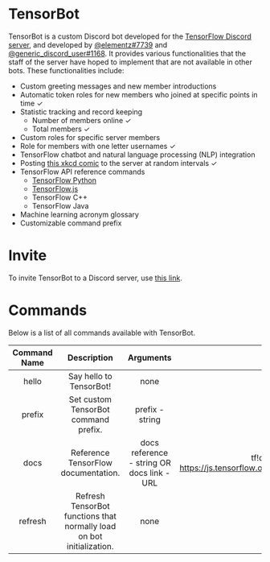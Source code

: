 # TensorBot

TensorBot is a custom Discord bot developed for the [TensorFlow Discord server](https://discordservers.com/server/395520812347686912), and developed by [@elementz#7739](https://github.com/elementzprojects) and [@generic_discord_user#1168](https://github.com/generic-github-user). It provides various functionalities that the staff of the server have hoped to implement that are not available in other bots. These functionalities include:

- Custom greeting messages and new member introductions
- Automatic token roles for new members who joined at specific points in time ✓
- Statistic tracking and record keeping
  - Number of members online ✓
  - Total members ✓
- Custom roles for specific server members
- Role for members with one letter usernames ✓
- TensorFlow chatbot and natural language processing (NLP) integration
- Posting [this xkcd comic](https://xkcd.com/1838/) to the server at random intervals ✓
- TensorFlow API reference commands
  - [TensorFlow Python](https://www.tensorflow.org/)
  - [TensorFlow.js](https://js.tensorflow.org/)
  - TensorFlow C++
  - TensorFlow Java
 - Machine learning acronym glossary
 - Customizable command prefix

# Invite

To invite TensorBot to a Discord server, use [this link](https://discordapp.com/oauth2/authorize?client_id=540306502930530344&scope=bot&permissions=536341991).

# Commands

Below is a list of all commands available with TensorBot.

| Command Name |                              Description                              |                  Arguments                 |                                         Example Usage                                        |
|:------------:|:---------------------------------------------------------------------:|:------------------------------------------:|:--------------------------------------------------------------------------------------------:|
|     hello    | Say hello to TensorBot!                                               | none                                       | tf!hello                                                                                     |
|    prefix    | Set custom TensorBot command prefix.                                  | prefix - string                            | tf!prefix tf!!                                                                               |
|     docs     | Reference TensorFlow documentation.                                   | docs reference - string OR docs link - URL | tf!docs inputLayer tf!docs https://js.tensorflow.org/api/latest/index.html#layers.inputLayer |
|    refresh   | Refresh TensorBot functions that normally load on bot initialization. | none                                       | tf!refresh                                                                                   |

